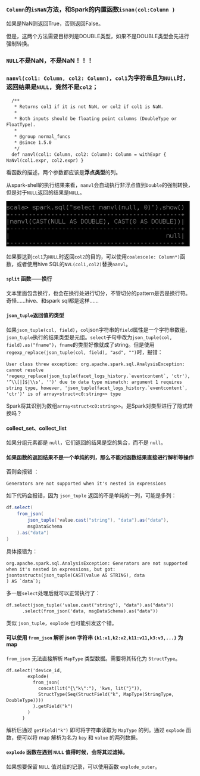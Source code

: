 ### `Column`的`isNaN`方法，和Spark的内置函数`isnan(col:Column )`

如果是NaN则返回True，否则返回False。

但是，这两个方法需要目标列是DOUBLE类型，如果不是DOUBLE类型会先进行强制转换。

### `NULL`不是NaN，不是NaN！！！

### `nanvl(col1: Column, col2: Column)`，`col1`为字符串且为`NULL`时，返回结果是`NULL`，竟然不是`col2`；

```
  /**
   * Returns col1 if it is not NaN, or col2 if col1 is NaN.
   *
   * Both inputs should be floating point columns (DoubleType or FloatType).
   *
   * @group normal_funcs
   * @since 1.5.0
   */
  def nanvl(col1: Column, col2: Column): Column = withExpr { NaNvl(col1.expr, col2.expr) }
```

看函数的描述，两个参数都应该是**浮点类型**的列。

从spark-shell的执行结果来看，`nanvl`会自动执行非浮点值到`Double`的强制转换，但是对于`NULL`返回的结果是`NULL`。

![](/assets/1589872388084.png)

如果要达到`col1`为`NULL`时返回`col2`的目的，可以使用`coalesce(e: Column*)`函数，或者使用hive SQL的`NVL(col1,col2)`替换`nanvl`。

#### `split` 函数——换行

文本里面包含换行，也会在换行处进行切分，不管切分的pattern是否是换行符。奇怪……hive、和spark sql都是这样……

#### `json_tuple`返回值的类型

如果`json_tuple(col, field)`，`col`json字符串的`field`属性是一个字符串数组，`json_tuple`执行的结果类型是元组。`select`子句中改为`json_tuple(col, field).as("fname")`，`fname`的类型好像就成了string。但是使用`regexp_replace(json_tuple(col, field), "asd", "")`时，报错：

```
User class threw exception: org.apache.spark.sql.AnalysisException: cannot resolve 'regexp_replace(json_tuple(facet_logs_history.`eventcontent`, 'ctr'), '^\\[|]$|\\s', '')' due to data type mismatch: argument 1 requires string type, however, 'json_tuple(facet_logs_history.`eventcontent`, 'ctr')' is of array<struct<c0:string>> type
```

Spark将其识别为数组`array<struct<c0:string>>`。是Spark对类型进行了隐式转换吗？

#### collect_set、collect_list

如果分组元素都是 `null`，它们返回的结果是空的集合，而不是 `null`。

#### 如果函数的返回结果不是一个单纯的列，那么不能对函数结果直接进行解析等操作

否则会报错 ：

```
Generators are not supported when it's nested in expressions
```

如下代码会报错，因为 `json_tuple` 返回的不是单纯的一列，可能是多列：

```scala
df.select(
    from_json(
        json_tuple('value.cast("string"), "data").as("data"),
        msgDataSchema
    ).as("data")
)
```

具体报错为：

```
org.apache.spark.sql.AnalysisException: Generators are not supported when it's nested in expressions, but got: jsontostructs(json_tuple(CAST(value AS STRING), data
) AS `data`);
```

多一层`select`处理后就可以正常执行了：

```
df.select(json_tuple('value.cast("string"), "data").as("data"))
      .select(from_json('data, msgDataSchema).as("data"))
```

类似 `json_tuple`，`explode` 也可能引发这个错。

#### 可以使用 `from_json` 解析 json 字符串 `{k1:v1,k2:v2,k11:v11,k3:v3,...}` 为 map

`from_json` 无法直接解析 `MapType` 类型数据。需要将其转化为 `StructType`。

```
df.select('device_id,
        explode(
          from_json(
            concat(lit("{\"k\":"), 'kws, lit("}")),
            StructType(Seq(StructField("k", MapType(StringType, DoubleType))))
          ).getField("k")
        )
      )
```

解析后通过  `getField("k")` 即可将字符串读取为 `MapType` 的列。通过 `explode` 函数，便可以将 map 解析为名为 `key` 和 `value` 的两列数据。

#### `explode` 函数在遇到 `NULL` 值得时候，会将其过滤掉。

如果想要保留 `NULL` 值对应的记录，可以使用函数 `explode_outer`。